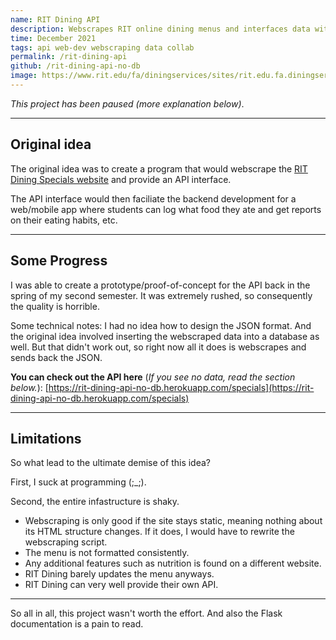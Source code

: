 ```yaml
---
name: RIT Dining API
description: Webscrapes RIT online dining menus and interfaces data with an API
time: December 2021
tags: api web-dev webscraping data collab
permalink: /rit-dining-api
github: /rit-dining-api-no-db
image: https://www.rit.edu/fa/diningservices/sites/rit.edu.fa.diningservices/files/styles/dining_loc_lg/public/ArtesanoView.jpg?itok=4lassH_0
---
```


*This project has been paused (more explanation below)*.

---

## Original idea

The original idea was to create a program that would webscrape the [RIT Dining Specials website](https://www.rit.edu/fa/diningservices/daily-specials) and provide an API interface.

The API interface would then faciliate the backend development for a web/mobile app where students can log what food they ate and get reports on their eating habits, etc. 

---

## Some Progress

I was able to create a prototype/proof-of-concept for the API back in the spring of my second semester. It was extremely rushed, so consequently the quality is horrible.

Some technical notes: I had no idea how to design the JSON format. And the original idea involved inserting the webscraped data into a database as well. But that didn't work out, so right now all it does is webscrapes and sends back the JSON.

**You can check out the API here** (*If you see no data, read the section below.*): [https://rit-dining-api-no-db.herokuapp.com/specials](https://rit-dining-api-no-db.herokuapp.com/specials)

---

## Limitations

So what lead to the ultimate demise of this idea?

First, I suck at programming (;_;).

Second, the entire infastructure is shaky. 
- Webscraping is only good if the site stays static, meaning nothing about its HTML structure changes. If it does, I would have to rewrite the webscraping script.
- The menu is not formatted consistently.
- Any additional features such as nutrition is found on a different website.
- RIT Dining barely updates the menu anyways.
- RIT Dining can very well provide their own API.

---

So all in all, this project wasn't worth the effort. And also the Flask documentation is a pain to read.